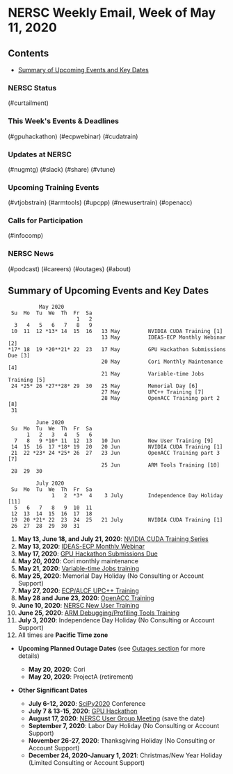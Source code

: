 # NERSC Weekly Email, Week of May 11, 2020 <a name="top"></a> #

## Contents ## 

- [Summary of Upcoming Events and Key Dates](#dates)

### NERSC Status

(#curtailment)

### This Week's Events & Deadlines

(#gpuhackathon)
(#ecpwebinar)
(#cudatrain)

### Updates at NERSC 

(#nugmtg)
(#slack)
(#share)
(#vtune)

### Upcoming Training Events 

(#vtjobstrain)
(#armtools)
(#upcpp)
(#newusertrain)
(#openacc)

### Calls for Participation 

(#infocomp)

### NERSC News 

(#podcast)
(#careers)
(#outages)
(#about)

## Summary of Upcoming Events and Key Dates <a name="dates"/></a> ##

              May 2020
     Su  Mo  Tu  We  Th  Fr  Sa
                          1   2
      3   4   5   6   7   8   9 
     10  11  12 *13* 14  15  16   13 May         NVIDIA CUDA Training [1]
                                  13 May         IDEAS-ECP Monthly Webinar [2]
    *17* 18  19 *20**21* 22  23   17 May         GPU Hackathon Submissions Due [3]
                                  20 May         Cori Monthly Maintenance [4]
                                  21 May         Variable-time Jobs Training [5]
     24 *25* 26 *27**28* 29  30   25 May         Memorial Day [6]
                                  27 May         UPC++ Training [7]
                                  28 May         OpenACC Training part 2 [8]
     31

             June 2020        
     Su  Mo  Tu  We  Th  Fr  Sa  
          1   2   3   4   5   6  
      7   8   9 *10* 11  12  13   10 Jun         New User Training [9]
     14  15  16  17 *18* 19  20   20 Jun         NVIDIA CUDA Training [1] 
     21  22 *23* 24 *25* 26  27   23 Jun         OpenACC Training part 3 [7]
                                  25 Jun         ARM Tools Training [10]
     28  29  30         

             July 2020     
     Su  Mo  Tu  We  Th  Fr  Sa
                  1   2  *3*  4    3 July        Independence Day Holiday [11]
      5   6   7   8   9  10  11   
     12  13  14  15  16  17  18   
     19  20 *21* 22  23  24  25   21 July        NVIDIA CUDA Training [1]
     26  27  28  29  30  31 


1. **May 13, June 18, and July 21, 2020**: [NVIDIA CUDA Training Series](#cudatrain)
2. **May 13, 2020**: [IDEAS-ECP Monthly Webinar](#ecpwebinar)
3. **May 17, 2020**: [GPU Hackathon Submissions Due](#gpuhackathon)
4. **May 20, 2020**: Cori monthly maintenance
5. **May 21, 2020**: [Variable-time Jobs training](#vtjobstrain)
6. **May 25, 2020**: Memorial Day Holiday (No Consulting or Account Support)
7. **May 27, 2020**: [ECP/ALCF UPC++ Training](#upcpp)
8. **May 28 and June 23, 2020**: [OpenACC Training](#openacc)
9. **June 10, 2020**: [NERSC New User Training](#newusertrain)
10. **June 25, 2020**: [ARM Debugging/Profiling Tools Training](#armtools)
11. **July 3, 2020**: Independence Day Holiday (No Consulting or Account Support)
12. All times are **Pacific Time zone**

- **Upcoming Planned Outage Dates** (see [Outages section](#outages) for more 
details)
    - **May 20, 2020**: Cori
    - **May 20, 2020**: ProjectA (retirement)

- **Other Significant Dates**
    - **July 6-12, 2020**: [SciPy2020](https://www.scipy2020.scipy.org/) Conference
    - **July 7 & 13-15, 2020**: [GPU Hackathon](#gpuhackathon)
    - **August 17, 2020**: [NERSC User Group Meeting](#nugmtg) (save the date)
    - **September 7, 2020**: Labor Day Holiday (No Consulting or Account Support)
    - **November 26-27, 2020**: Thanksgiving Holiday (No Consulting or Account Support)
    - **December 24, 2020-January 1, 2021**: Christmas/New Year Holiday (Limited Consulting or Account Support)


